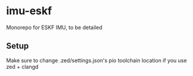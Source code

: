 # imu-eskf
Monorepo for ESKF IMU, to be detailed

## Setup
Make sure to change .zed/settings.json's pio toolchain location if you use zed + clangd
